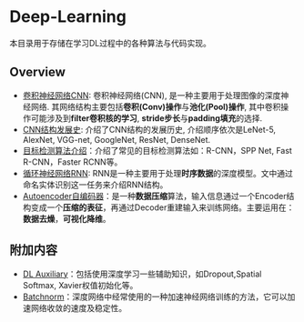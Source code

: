 # Deep-Learning

本目录用于存储在学习DL过程中的各种算法与代码实现。

## Overview

- [卷积神经网络CNN](./cnn.ipynb): 卷积神经网络(CNN), 是一种主要用于处理图像的深度神经网络. 其网络结构主要包括**卷积(Conv)操作**与**池化(Pool)操作**, 其中卷积操作可能涉及到**filter卷积核的学习**, **stride步长**与**padding填充**的选择.
- [CNN结构发展史](./cnn_history.ipynb): 介绍了CNN结构的发展历史, 介绍顺序依次是LeNet-5, AlexNet, VGG-net, GoogleNet, ResNet, DenseNet.
- [目标检测算法介绍](./object_detection.md)：介绍了常见的目标检测算法如：R-CNN，SPP Net, Fast R-CNN，Faster RCNN等。
- [循环神经网络RNN](./rnn.ipynb): RNN是一种主要用于处理**时序数据**的深度模型。文中通过命名实体识别这一任务来介绍RNN结构。
- [Autoencoder自编码器](./autoencoder.ipynb)：是一种**数据压缩**算法，输入信息通过一个Encoder结构变成一个**压缩的表征**，再通过Decoder重建输入来训练网络。主要运用在：**数据去燥**，**可视化降维**。

## 附加内容

- [DL Auxiliary](./dl_auxiliary.ipynb)：包括使用深度学习一些辅助知识，如Dropout,Spatial Softmax, Xavier权值初始化等。
- [Batchnorm](./batch_norm.ipynb)：深度网络中经常使用的一种加速神经网络训练的方法，它可以加速网络收敛的速度及稳定性。
